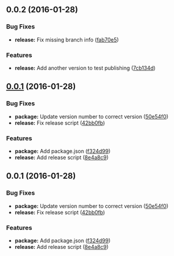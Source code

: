 <a name="0.0.2"></a>
## 0.0.2 (2016-01-28)


### Bug Fixes

* **release:** Fix missing branch info ([fab70e5](https://github.com/psyrendust/release-test/commit/fab70e5))

### Features

* **release:** Add another version to test publishing ([7cb134d](https://github.com/psyrendust/release-test/commit/7cb134d))



<a name="0.0.1"></a>
## [0.0.1](https://github.com/psyrendust/release-test/compare/8e4a8c9...v0.0.1) (2016-01-28)


### Bug Fixes

* **package:** Update version number to correct version ([50e54f0](https://github.com/psyrendust/release-test/commit/50e54f0))
* **release:** Fix release script ([42bb0fb](https://github.com/psyrendust/release-test/commit/42bb0fb))

### Features

* **package:** Add package.json ([f324d99](https://github.com/psyrendust/release-test/commit/f324d99))
* **release:** Add release script ([8e4a8c9](https://github.com/psyrendust/release-test/commit/8e4a8c9))



<a name="0.0.1"></a>
## 0.0.1 (2016-01-28)


### Bug Fixes

* **package:** Update version number to correct version ([50e54f0](https://github.com/psyrendust/release-test/commit/50e54f0))
* **release:** Fix release script ([42bb0fb](https://github.com/psyrendust/release-test/commit/42bb0fb))

### Features

* **package:** Add package.json ([f324d99](https://github.com/psyrendust/release-test/commit/f324d99))
* **release:** Add release script ([8e4a8c9](https://github.com/psyrendust/release-test/commit/8e4a8c9))



